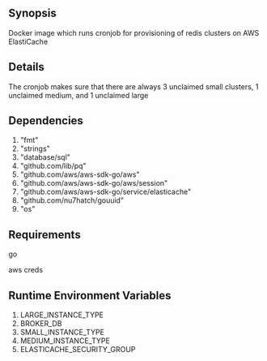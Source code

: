 ## Synopsis

Docker image which runs cronjob for provisioning of redis clusters on AWS ElastiCache

## Details
The cronjob makes sure that there are always 3 unclaimed small clusters, 1 unclaimed medium, and 1 unclaimed large


## Dependencies

1. "fmt"
2. "strings"
3. "database/sql"
4. "github.com/lib/pq"
5. "github.com/aws/aws-sdk-go/aws"
6. "github.com/aws/aws-sdk-go/aws/session"
7. "github.com/aws/aws-sdk-go/service/elasticache"
8. "github.com/nu7hatch/gouuid"
9. "os"



## Requirements
go

aws creds

## Runtime Environment Variables

1. LARGE_INSTANCE_TYPE
2. BROKER_DB
3. SMALL_INSTANCE_TYPE
4. MEDIUM_INSTANCE_TYPE
5. ELASTICACHE_SECURITY_GROUP
          


